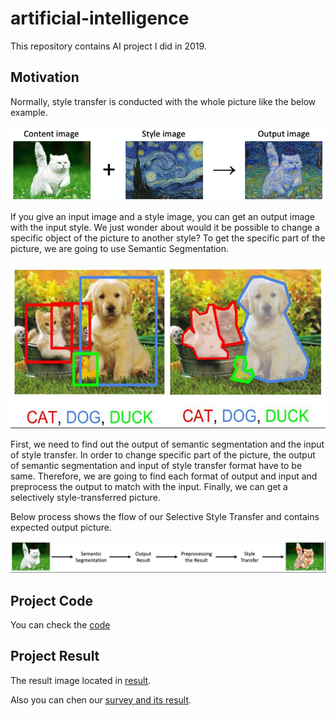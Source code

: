 # artificial-intelligence
This repository contains AI project I did in 2019.


## Motivation
Normally, style transfer is conducted with the whole picture like the below example.

![Style Transfer](StyleTransfer.png)

If you give an input image and a style image, you can get an output image with the input style. We just wonder about would it be possible to change a specific object of the picture to another style? To get the specific part of the picture, we are going to use Semantic Segmentation. 

![Sementic Segmentation](SemanticSegmentation.png)

First, we need to find out the output of semantic segmentation and the input of style transfer. In order to change specific part of the picture, the output of semantic segmentation and input of style transfer format have to be same. Therefore, we are going to find each format of output and input and preprocess the output to match with the input. Finally, we can get a selectively style-transferred picture.


Below process shows the flow of our Selective Style Transfer and contains expected output picture. 

![Project Process](ProjectProcess.png)

## Project Code
You can check the [code](Final.ipynb)

## Project Result
The result image located in [result](/Results).

Also you can chen our [survey and its result](/Survey).
